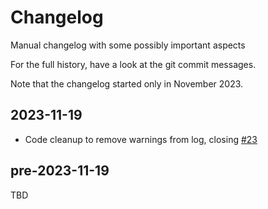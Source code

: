 # Changelog

Manual changelog with some possibly important aspects

For the full history, have a look at the git commit messages.

Note that the changelog started only in November 2023.

## 2023-11-19

* Code cleanup to remove warnings from log, closing [#23](https://github.com/tillbiskup/dokuwiki-caption/issues/23)

## pre-2023-11-19

TBD
